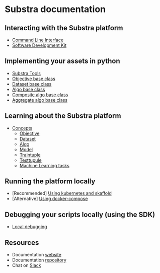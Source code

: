 # Substra documentation

## Interacting with the Substra platform

- [Command Line Interface](../references/cli.md)
- [Software Development Kit](../references/sdk.md)

## Implementing your assets in python

- [Substra Tools](https://github.com/SubstraFoundation/substra-tools)
- [Objective base class](https://github.com/SubstraFoundation/substra-tools/blob/dev/docs/api.md#metrics)
- [Dataset base class](https://github.com/SubstraFoundation/substra-tools/blob/dev/docs/api.md#opener)
- [Algo base class](https://github.com/SubstraFoundation/substra-tools/blob/master/docs/api.md#algo)
- [Composite algo base class](https://github.com/SubstraFoundation/substra-tools/blob/master/docs/api.md#compositealgo)
- [Aggregate algo base class](https://github.com/SubstraFoundation/substra-tools/blob/master/docs/api.md#aggregatealgo)

## Learning about the Substra platform

- [Concepts](https://doc.substra.ai/platform_description/concepts.html)
  - [Objective](https://doc.substra.ai/platform_description/concepts.html#objective)
  - [Dataset](https://doc.substra.ai/platform_description/concepts.html#dataset)
  - [Algo](https://doc.substra.ai/platform_description/concepts.html#algo)
  - [Model](https://doc.substra.ai/platform_description/concepts.html#model)
  - [Traintuple](https://doc.substra.ai/platform_description/concepts.html#traintuple)
  - [Testtupule](https://doc.substra.ai/platform_description/concepts.html#testtuple)
  - [Machine Learning tasks](https://doc.substra.ai/platform_description/concepts.html#machine-learning-tasks)

## Running the platform locally

- [Recommended] [Using kubernetes and skaffold](https://doc.substra.ai/getting_started/installation/local_install_skaffold.html)
- [Alternative] [Using docker-compose](https://doc.substra.ai/getting_started/installation/local_install_docker_compose.html)

## Debugging your scripts locally (using the SDK)

- [Local debugging](./local_debugging.md)

## Resources

- Documentation [website](https://doc.substra.ai)
- Documentation [repository](https://github.com/SubstraFoundation/substra-documentation)
- Chat on [Slack](https://substra-workspace.slack.com)

